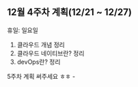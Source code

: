 ## 12월 4주차 계획(12/21 ~ 12/27)

휴일: 일요일

1. 클라우드 개념 정리
2. 클라우드 네이티브란? 정리
3. devOps란? 정리

5주차 계획 써주세요 ㅎㅎ -
